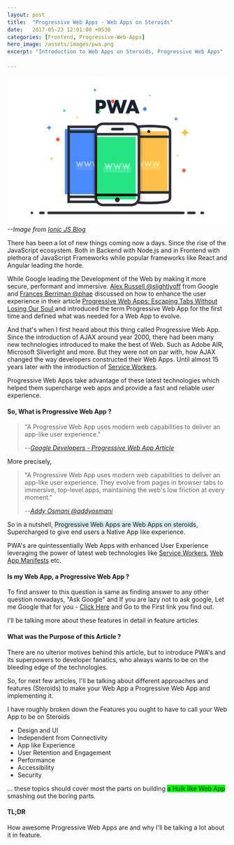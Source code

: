```yaml
---
layout: post
title:  "Progressive Web Apps - Web Apps on Steroids"
date:   2017-05-23 12:01:00 +0530
categories: [Frontend, Progressive-Web-Apps]
hero_image: /assets/images/pwa.png
excerpt: "Introduction to Web Apps on Steroids, Progressive Web Apps"

---
```


![Progressive Web App](/assets/images/pwa.png)
<cite >--Image from [Ionic JS Blog](http://blog.ionic.io/what-is-a-progressive-web-app/)</cite>


There has been a lot of new things coming now a days. Since the rise of the JavaScript ecosystem. Both in Backend with Node.js and in Frontend with plethora of JavaScript Frameworks while popular frameworks like React and Angular leading the horde.

While Google leading the Development of the Web by making it more secure, performant and immersive. [Alex Russell @slightlyoff](https://github.com/slightlyoff) from Google and [Frances Berriman @phae](https://github.com/phae) discussed on how to enhance the user experience in their article [ Progressive Web Apps: Escaping Tabs Without Losing Our Soul ](https://infrequently.org/2015/06/progressive-apps-escaping-tabs-without-losing-our-soul/) and introduced the term Progressive Web App for the first time and defined what was needed for a Web App to evolve.

And that's when I first heard about this thing called Progressive Web App. Since the introduction of AJAX around year 2000, there had been many new technologies introduced to make the best of Web. Such as Adobe AIR, Microsoft Sliverlight and more. But they were not on par with, how AJAX changed the way developers constructed their Web Apps. Until almost 15 years later with the introduction of [Service Workers](https://developers.google.com/web/fundamentals/getting-started/primers/service-workers#what_is_a_service_worker).

Progressive Web Apps take advantage of these latest technologies which helped them supercharge web apps and provide a fast and reliable user experience.

#### So, What is Progressive Web App ?


> "A Progressive Web App uses modern web capabilities to deliver an app-like user experience."
>
> --<cite>[Google Developers - Progressive Web App Article](https://developers.google.com/web/progressive-web-apps/?hl=en)</cite>

More precisely,

> "A Progressive Web App uses modern web capabilities to deliver an app-like user experience. They evolve from pages in browser tabs to immersive, top-level apps, maintaining the web's low friction at every moment."
>
> --<cite>[Addy Osmani @addyosmani](https://github.com/addyosmani)</cite>

So in a nutshell, <span style="background-color: #d6ebf2">Progressive Web Apps are Web Apps on steroids</span>, Supercharged to give end users a Native App like experience.

PWA's are quintessentially Web Apps with enhanced User Experience leveraging the power of latest web technologies like [Service Workers](https://developers.google.com/web/fundamentals/getting-started/primers/service-workers#what_is_a_service_worker), [Web App Manifests](https://developers.google.com/web/fundamentals/engage-and-retain/web-app-manifest/) etc.

#### Is my Web App, a Progressive Web App ?

To find answer to this question is same as finding answer to any other question nowadays, "Ask Google" and If you are lazy not to ask google, Let me Google that for you - [Click Here](http://letmegooglethat.com/?q=progressive+web+app+checklist) and Go to the First link you find out.

I'll be talking more about these features in detail in feature articles.


#### What was the Purpose of this Article ?

There are no ulterior motives behind this article, but to introduce PWA's and its superpowers to developer fanatics, who always wants to be on the bleeding edge of the technologies.

So, for next few articles, I'll be talking about different approaches and features (Steroids) to make your Web App a Progressive Web App and implementing it.

I have roughly broken down the Features you ought to have to call your Web App to be on Steroids

- Design and UI
- Independent from Connectivity
- App like Experience
- User Retention and Engagement
- Performance
- Accessibility
- Security

... these topics should cover most the parts on building <span style="background-color: #00FF00">a Hulk like Web App</span> smashing out the boring parts.

#### TL;DR

How awesome Progressive Web Apps are and why I'll be talking a lot about it in feature.


